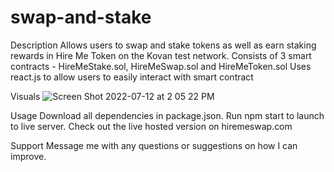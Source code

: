 # swap-and-stake
Description
Allows users to swap and stake tokens as well as earn staking rewards in Hire Me Token on the Kovan test network.
Consists of 3 smart contracts - HireMeStake.sol, HireMeSwap.sol and HireMeToken.sol
Uses react.js to allow users to easily interact with smart contract

Visuals
![Screen Shot 2022-07-12 at 2 05 22 PM](https://user-images.githubusercontent.com/101055712/178596433-3a8f4883-5bfc-41fc-9c14-2bd946250e97.png)

 
Usage
Download all dependencies in package.json. Run npm start to launch to live server. Check out the live hosted version on hiremeswap.com

Support
Message me with any questions or suggestions on how I can improve.

